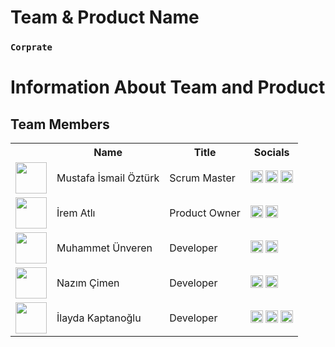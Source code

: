 <html>
<body>

# **Team & Product Name**

### **`Corprate`**

# Information About Team and Product

  ## Team Members

  <table>
    <tr>
      <th></th>
      <th>Name</th>
      <th>Title</th>
      <th>Socials</th>
    </tr>
    <tr>
      <td><img src="" width="50" height="50" /></td>
      <td>Mustafa İsmail Öztürk</td>
      <td>Scrum Master</td>
      <td>
        <a href="https://github.com/" target="_blank"><img src="" width="20" height="20"/></a>
        <a href="https://www.linkedin.com/" target="_blank" ><img src="" width="20" height="20" /></a>
        <a href="https://www.instagram.com/" target="_blank"><img src="" width="20" height="20" /></a>
      </td>
    </tr>
    <tr>
      <td><img src="" width="50" height="50" /></td>
      <td>İrem Atlı</td>
      <td>Product Owner</td>
      <td>
        <a href="https://github.com/" target="_blank"><img src="" width="20" height="20"/></a>
        <a href="https://www.linkedin.com/" target="_blank"><img src="" width="20" height="20" /></a>
      </td>
    </tr>
    <tr>
      <td><img src="" width="50" height="50" /></td>
      <td>Muhammet Ünveren</td>
      <td>Developer</td>
      <td>
        <a href="https://github.com/" target="_blank"><img src="" width="20" height="20"/></a>
        <a href="https://www.linkedin.com/" target="_blank"><img src="" width="20" height="20" /></a>
      </td>
    </tr>
    <tr>
      <td><img src="" width="50" height="50" /></td>
      <td>Nazım Çimen</td>
      <td>Developer</td>
      <td>
        <a href="https://github.com/" target="_blank"><img src="" width="20" height="20"/></a>
        <a href="https://www.linkedin.com/" target="_blank"><img src="" width="20" height="20" /></a>
      </td>
    </tr>
    <tr>
      <td><img src="" width="50" height="50" /></td>
      <td>İlayda Kaptanoğlu</td>
      <td>Developer</td>
      <td>
        <a href="https://github.com/" target="_blank"><img src="" width="20" height="20"/></a>
        <a href="https://www.linkedin.com/" target="_blank"><img src="" width="20" height="20" /></a>
          <a href="https://www.instagram.com/" target="_blank"><img src="" width="20" height="20" /></a>
      </td>
    </tr>
  
  </table>
